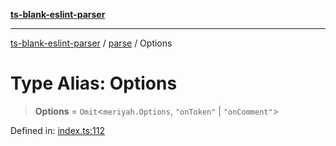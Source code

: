 [**ts-blank-eslint-parser**](../../../../README.md)

***

[ts-blank-eslint-parser](../../../../README.md) / [parse](../README.md) / Options

# Type Alias: Options

> **Options** = `Omit`\<`meriyah.Options`, `"onToken"` \| `"onComment"`\>

Defined in: [index.ts:112](https://github.com/Rel1cx/ts-blank-eslint-parser/blob/3c608ff77cdcdf2858505460c7f3a5aeb8648312/src/index.ts#L112)
